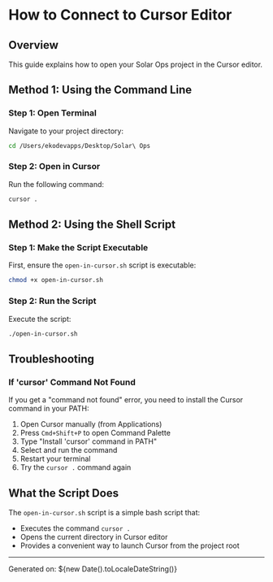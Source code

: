 # How to Connect to Cursor Editor

## Overview
This guide explains how to open your Solar Ops project in the Cursor editor.

## Method 1: Using the Command Line

### Step 1: Open Terminal
Navigate to your project directory:
```bash
cd /Users/ekodevapps/Desktop/Solar\ Ops
```

### Step 2: Open in Cursor
Run the following command:
```bash
cursor .
```

## Method 2: Using the Shell Script

### Step 1: Make the Script Executable
First, ensure the `open-in-cursor.sh` script is executable:
```bash
chmod +x open-in-cursor.sh
```

### Step 2: Run the Script
Execute the script:
```bash
./open-in-cursor.sh
```

## Troubleshooting

### If 'cursor' Command Not Found
If you get a "command not found" error, you need to install the Cursor command in your PATH:

1. Open Cursor manually (from Applications)
2. Press `Cmd+Shift+P` to open Command Palette
3. Type "Install 'cursor' command in PATH"
4. Select and run the command
5. Restart your terminal
6. Try the `cursor .` command again

## What the Script Does
The `open-in-cursor.sh` script is a simple bash script that:
- Executes the command `cursor .`
- Opens the current directory in Cursor editor
- Provides a convenient way to launch Cursor from the project root

---
Generated on: ${new Date().toLocaleDateString()}